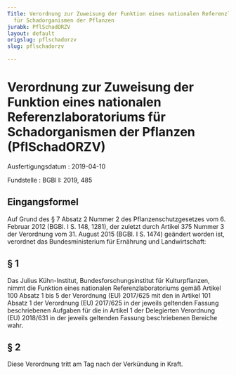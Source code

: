 ```yaml
---
Title: Verordnung zur Zuweisung der Funktion eines nationalen Referenzlaboratoriums
  für Schadorganismen der Pflanzen
jurabk: PflSchadORZV
layout: default
origslug: pflschadorzv
slug: pflschadorzv

---
```


# Verordnung zur Zuweisung der Funktion eines nationalen Referenzlaboratoriums für Schadorganismen der Pflanzen (PflSchadORZV)

Ausfertigungsdatum
:   2019-04-10

Fundstelle
:   BGBl I: 2019, 485

[^BJNR048500019_01]:     Diese Verordnung dient der Umsetzung folgender Rechtsakte:                                    1.                                        Verordnung (EU) 2017/625 des Europäischen Parlaments und des Rates vom 15. März 2017 über amtliche Kontrollen und andere amtliche Tätigkeiten zur Gewährleistung der Anwendung des Lebens- und Futtermittelrechts und der Vorschriften über Tiergesundheit und Tierschutz, Pflanzengesundheit und Pflanzenschutzmittel, zur Änderung der Verordnungen (EG) Nr. 999/2001, (EG) Nr. 396/2005, (EG) Nr. 1069/2009, (EG) Nr. 1107/2009, (EU) Nr. 1151/2012, (EU) Nr. 652/2014, (EU) 2016/429 und (EU) 2016/2031 des Europäischen Parlaments und des Rates, der Verordnungen (EG) Nr. 1/2005 und (EG) Nr. 1099/2009 des Rates sowie der Richtlinien 98/58/EG, 1999/74/EG, 2007/43/EG, 2008/119/EG und 2008/120/EG des Rates und zur Aufhebung der Verordnungen (EG) Nr. 854/2004 und (EG) Nr. 882/2004 des Europäischen Parlaments und des Rates, der Richtlinien 89/608/EWG, 89/662/EWG, 90/425/EWG, 91/496/EEG, 96/23/EG, 96/93/EG und 97/78/EG des Rates und des Beschlusses 92/438/EWG des Rates (Verordnung über amtliche Kontrollen) (ABl. L 95 vom 7.4.2017, S. 1);


    2\.                                        Delegierte Verordnung (EU) 2018/631 der Kommission vom 7. Februar 2018 zur Ergänzung der Verordnung (EU) 2017/625 des Europäischen Parlaments und des Rates durch die Einrichtung von Referenzlaboratorien der Europäischen Union für Pflanzenschädlinge (ABl. L 105 vom 25.4.2018, S. 1).






## Eingangsformel

Auf Grund des § 7 Absatz 2 Nummer 2 des Pflanzenschutzgesetzes vom 6. Februar 2012 (BGBl. I S. 148, 1281), der zuletzt durch Artikel 375 Nummer 3 der Verordnung vom 31. August 2015 (BGBl. I S. 1474) geändert worden ist, verordnet das Bundesministerium für Ernährung und Landwirtschaft:


## § 1

Das Julius Kühn-Institut, Bundesforschungsinstitut für Kulturpflanzen, nimmt die Funktion eines nationalen Referenzlaboratoriums gemäß Artikel 100 Absatz 1 bis 5 der Verordnung (EU) 2017/625 mit den in Artikel 101 Absatz 1 der Verordnung (EU) 2017/625 in der jeweils geltenden Fassung beschriebenen Aufgaben für die in Artikel 1 der Delegierten Verordnung (EU) 2018/631 in der jeweils geltenden Fassung beschriebenen Bereiche wahr.


## § 2

Diese Verordnung tritt am Tag nach der Verkündung in Kraft.

